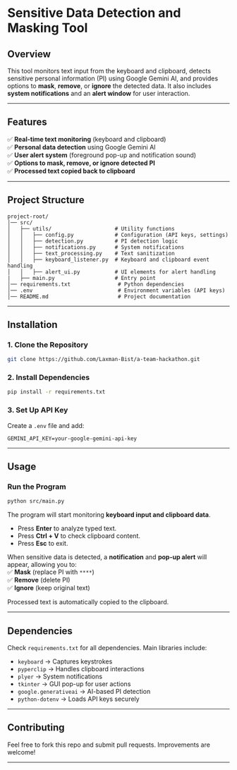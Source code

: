 # **Sensitive Data Detection and Masking Tool**  

## **Overview**  
This tool monitors text input from the keyboard and clipboard, detects sensitive personal information (PI) using Google Gemini AI, and provides options to **mask**, **remove**, or **ignore** the detected data. It also includes **system notifications** and an **alert window** for user interaction.

---

## **Features**  
✅ **Real-time text monitoring** (keyboard and clipboard)  
✅ **Personal data detection** using Google Gemini AI  
✅ **User alert system** (foreground pop-up and notification sound)  
✅ **Options to mask, remove, or ignore detected PI**  
✅ **Processed text copied back to clipboard**  

---

## **Project Structure**  
```
project-root/
│── src/
│   ├── utils/                    # Utility functions
│   │   ├── config.py             # Configuration (API keys, settings)
│   │   ├── detection.py          # PI detection logic
│   │   ├── notifications.py      # System notifications
│   │   ├── text_processing.py    # Text sanitization
│   │   ├── keyboard_listener.py  # Keyboard and clipboard event handling
│   │   ├── alert_ui.py           # UI elements for alert handling
|   ├── main.py                   # Entry point
│── requirements.txt               # Python dependencies
│── .env                           # Environment variables (API keys)
│── README.md                      # Project documentation
```

---

## **Installation**  

### **1. Clone the Repository**  
```bash
git clone https://github.com/Laxman-Bist/a-team-hackathon.git
```

### **2. Install Dependencies**  
```bash
pip install -r requirements.txt
```

### **3. Set Up API Key**  
Create a `.env` file and add:  
```
GEMINI_API_KEY=your-google-gemini-api-key
```

---

## **Usage**  

### **Run the Program**  
```bash
python src/main.py
```
The program will start monitoring **keyboard input and clipboard data**.  
- Press **Enter** to analyze typed text.  
- Press **Ctrl + V** to check clipboard content.  
- Press **Esc** to exit.  

When sensitive data is detected, a **notification** and **pop-up alert** will appear, allowing you to:  
✅ **Mask** (replace PI with `****`)  
✅ **Remove** (delete PI)  
✅ **Ignore** (keep original text)  

Processed text is automatically copied to the clipboard.

---

## **Dependencies**  
Check `requirements.txt` for all dependencies. Main libraries include:  
- `keyboard` → Captures keystrokes  
- `pyperclip` → Handles clipboard interactions  
- `plyer` → System notifications  
- `tkinter` → GUI pop-up for user actions  
- `google.generativeai` → AI-based PI detection  
- `python-dotenv` → Loads API keys securely  

---

## **Contributing**  
Feel free to fork this repo and submit pull requests. Improvements are welcome!  

---